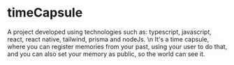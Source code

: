 # timeCapsule

A project developed using technologies such as: typescript, javascript, react, react native, tailwind, prisma and nodeJs. \n
It's a time capsule, where you can register memories from your past, using your user to do that, and you can also set your memory as public, so the world can see it.
